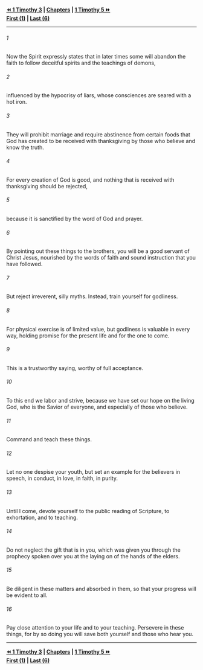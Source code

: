   
**[⏪ 1 Timothy 3](./1%20Timothy%203.md) | [Chapters](./_index.md) | [1 Timothy 5 ⏩](./1%20Timothy%205.md)**  
**[First (1)](./1%20Timothy%201.md) | [Last (6)](./1%20Timothy%206.md)**  
  
---  
  
###### 1  
Now the Spirit expressly states that in later times some will abandon the faith to follow deceitful spirits and the teachings of demons,  
  
###### 2  
influenced by the hypocrisy of liars, whose consciences are seared with a hot iron.  
  
###### 3  
They will prohibit marriage and require abstinence from certain foods that God has created to be received with thanksgiving by those who believe and know the truth.  
  
###### 4  
For every creation of God is good, and nothing that is received with thanksgiving should be rejected,  
  
###### 5  
because it is sanctified by the word of God and prayer.  
  
###### 6  
By pointing out these things to the brothers, you will be a good servant of Christ Jesus, nourished by the words of faith and sound instruction that you have followed.  
  
###### 7  
But reject irreverent, silly myths. Instead, train yourself for godliness.  
  
###### 8  
For physical exercise is of limited value, but godliness is valuable in every way, holding promise for the present life and for the one to come.  
  
###### 9  
This is a trustworthy saying, worthy of full acceptance.  
  
###### 10  
To this end we labor and strive, because we have set our hope on the living God, who is the Savior of everyone, and especially of those who believe.  
  
###### 11  
Command and teach these things.  
  
###### 12  
Let no one despise your youth, but set an example for the believers in speech, in conduct, in love, in faith, in purity.  
  
###### 13  
Until I come, devote yourself to the public reading of Scripture, to exhortation, and to teaching.  
  
###### 14  
Do not neglect the gift that is in you, which was given you through the prophecy spoken over you at the laying on of the hands of the elders.  
  
###### 15  
Be diligent in these matters and absorbed in them, so that your progress will be evident to all.  
  
###### 16  
Pay close attention to your life and to your teaching. Persevere in these things, for by so doing you will save both yourself and those who hear you.  
  
  
---  
  
**[⏪ 1 Timothy 3](./1%20Timothy%203.md) | [Chapters](./_index.md) | [1 Timothy 5 ⏩](./1%20Timothy%205.md)**  
**[First (1)](./1%20Timothy%201.md) | [Last (6)](./1%20Timothy%206.md)**  
  
